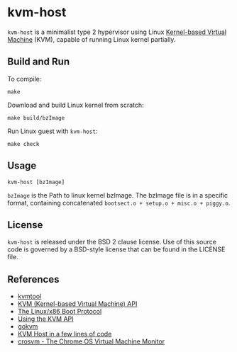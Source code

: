 # kvm-host

`kvm-host` is a minimalist type 2 hypervisor using Linux [Kernel-based Virtual Machine](https://en.wikipedia.org/wiki/Kernel-based_Virtual_Machine) (KVM),
capable of running Linux kernel partially.

## Build and Run

To compile:
```shell
make
```

Download and build Linux kernel from scratch:
```shell
make build/bzImage
```

Run Linux guest with `kvm-host`:
```shell
make check
```

## Usage

```
kvm-host [bzImage]
```

`bzImage` is the Path to linux kernel bzImage. The bzImage file is in a specific format, containing concatenated `bootsect.o + setup.o + misc.o + piggy.o`.

## License

`kvm-host` is released under the BSD 2 clause license. Use of this source code is governed by
a BSD-style license that can be found in the LICENSE file.

## References
* [kvmtool](https://github.com/kvmtool/kvmtool)
* [KVM (Kernel-based Virtual Machine) API](https://www.kernel.org/doc/Documentation/virtual/kvm/api.txt)
* [The Linux/x86 Boot Protocol](https://www.kernel.org/doc/html/latest/x86/boot.html)
* [Using the KVM API](https://lwn.net/Articles/658511/)
* [gokvm](https://github.com/bobuhiro11/gokvm)
* [KVM Host in a few lines of code](https://zserge.com/posts/kvm/)
* [crosvm - The Chrome OS Virtual Machine Monitor](https://chromium.googlesource.com/chromiumos/platform/crosvm/)
